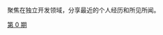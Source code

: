 聚焦在独立开发领域，分享最近的个人经历和所见所闻。

[第 0 期](https://github.com/lulululbj/InDieDev/blob/main/md/IndieDevDiary-1.md)

